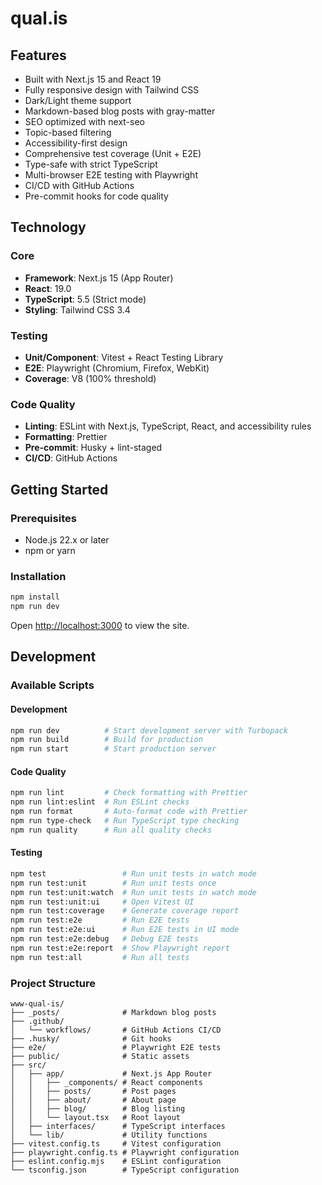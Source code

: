 # qual.is

## Features

- Built with Next.js 15 and React 19
- Fully responsive design with Tailwind CSS
- Dark/Light theme support
- Markdown-based blog posts with gray-matter
- SEO optimized with next-seo
- Topic-based filtering
- Accessibility-first design
- Comprehensive test coverage (Unit + E2E)
- Type-safe with strict TypeScript
- Multi-browser E2E testing with Playwright
- CI/CD with GitHub Actions
- Pre-commit hooks for code quality

## Technology

### Core

- **Framework**: Next.js 15 (App Router)
- **React**: 19.0
- **TypeScript**: 5.5 (Strict mode)
- **Styling**: Tailwind CSS 3.4

### Testing

- **Unit/Component**: Vitest + React Testing Library
- **E2E**: Playwright (Chromium, Firefox, WebKit)
- **Coverage**: V8 (100% threshold)

### Code Quality

- **Linting**: ESLint with Next.js, TypeScript, React, and accessibility rules
- **Formatting**: Prettier
- **Pre-commit**: Husky + lint-staged
- **CI/CD**: GitHub Actions

## Getting Started

### Prerequisites

- Node.js 22.x or later
- npm or yarn

### Installation

```bash
npm install
npm run dev
```

Open [http://localhost:3000](http://localhost:3000) to view the site.

## Development

### Available Scripts

#### Development

```bash
npm run dev          # Start development server with Turbopack
npm run build        # Build for production
npm run start        # Start production server
```

#### Code Quality

```bash
npm run lint         # Check formatting with Prettier
npm run lint:eslint  # Run ESLint checks
npm run format       # Auto-format code with Prettier
npm run type-check   # Run TypeScript type checking
npm run quality      # Run all quality checks
```

#### Testing

```bash
npm test                 # Run unit tests in watch mode
npm run test:unit        # Run unit tests once
npm run test:unit:watch  # Run unit tests in watch mode
npm run test:unit:ui     # Open Vitest UI
npm run test:coverage    # Generate coverage report
npm run test:e2e         # Run E2E tests
npm run test:e2e:ui      # Run E2E tests in UI mode
npm run test:e2e:debug   # Debug E2E tests
npm run test:e2e:report  # Show Playwright report
npm run test:all         # Run all tests
```

### Project Structure

```
www-qual-is/
├── _posts/              # Markdown blog posts
├── .github/
│   └── workflows/       # GitHub Actions CI/CD
├── .husky/              # Git hooks
├── e2e/                 # Playwright E2E tests
├── public/              # Static assets
├── src/
│   ├── app/             # Next.js App Router
│   │   ├── _components/ # React components
│   │   ├── posts/       # Post pages
│   │   ├── about/       # About page
│   │   ├── blog/        # Blog listing
│   │   └── layout.tsx   # Root layout
│   ├── interfaces/      # TypeScript interfaces
│   └── lib/             # Utility functions
├── vitest.config.ts     # Vitest configuration
├── playwright.config.ts # Playwright configuration
├── eslint.config.mjs    # ESLint configuration
└── tsconfig.json        # TypeScript configuration
```
